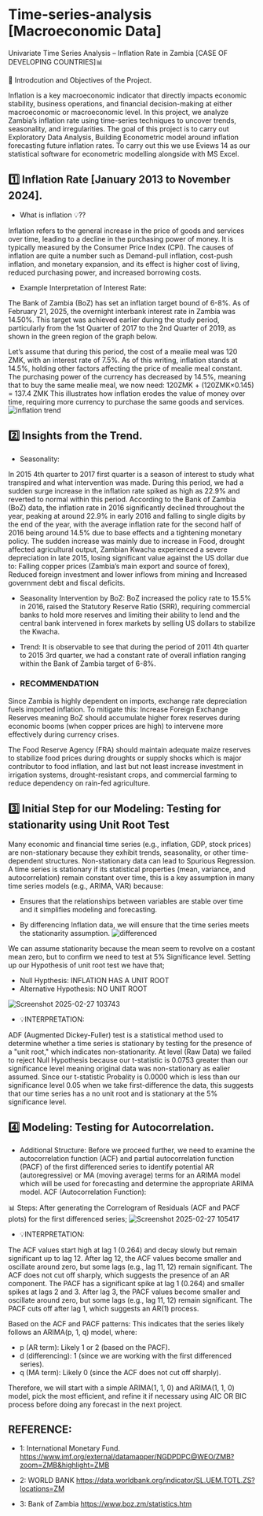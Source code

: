 # Time-series-analysis [Macroeconomic Data]
Univariate Time Series Analysis – Inflation Rate in Zambia [CASE OF DEVELOPING COUNTRIES]📊

📌 Introdcution and Objectives of the Project.

Inflation is a key macroeconomic indicator that directly impacts economic stability, business operations, and financial decision-making at either macroeconomic or macroeconomic level. In this project, we analyze Zambia’s inflation rate using time-series techniques to uncover trends, seasonality, and irregularities. The goal of this project is to carry out Exploratory Data Analysis, Building Econometric model around inflation forecasting future inflation rates. To carry out this we use Eviews 14 as our statistical software for econometric modelling alongside with MS Excel.

## 1️⃣ Inflation Rate [January 2013 to November 2024].

- What is inflation 💡??

Inflation refers to the general increase in the price of goods and services over time, leading to a decline in the purchasing power of money. It is typically measured by the Consumer Price Index (CPI). The causes of inflation are quite a number such as Demand-pull inflation, cost-push inflation, and monetary expansion, and its effect is higher cost of living, reduced purchasing power, and increased borrowing costs.
  
- Example Interpretation of Interest Rate:

The Bank of Zambia (BoZ) has set an inflation target bound of 6-8%. As of February 21, 2025, the overnight interbank interest rate in Zambia was 14.50%. This target was achieved earlier during the study period, particularly from the 1st Quarter of 2017 to the 2nd Quarter of 2019, as shown in the green region of the graph below.

Let’s assume that during this period, the cost of a mealie meal was 120 ZMK, with an interest rate of 7.5%. As of this writing, inflation stands at 14.5%, holding other factors affecting the price of mealie meal constant. The purchasing power of the currency has decreased by 14.5%, meaning that to buy the same mealie meal, we now need: 120ZMK + (120ZMK×0.145) = 137.4 ZMK
This illustrates how inflation erodes the value of money over time, requiring more currency to purchase the same goods and services.
![inflation trend](https://github.com/user-attachments/assets/cd972a7b-0ecc-4add-8a5d-65d40e4b3658)


## 2️⃣ Insights from the Trend.

- Seasonality:

In 2015 4th quarter to 2017 first quarter is a season of interest to study what transpired and what intervention was made. During this period, we had a sudden surge increase in the inflation rate spiked as high as 22.9% and reverted to normal within this period. According to the Bank of Zambia (BoZ) data, the inflation rate in 2016 significantly declined throughout the year, peaking at around 22.9% in early 2016 and falling to single digits by the end of the year, with the average inflation rate for the second half of 2016 being around 14.5% due to base effects and a tightening monetary policy. The sudden increase was mainly due to increase in Food, drought affected agricultural output, Zambian Kwacha experienced a severe depreciation in late 2015, losing significant value against the US dollar due to:
Falling copper prices (Zambia’s main export and source of forex), Reduced foreign investment and lower inflows from mining and Increased government debt and fiscal deficits.

- Seasonality Intervention by BoZ: BoZ increased the policy rate to 15.5% in 2016, raised the Statutory Reserve Ratio (SRR), requiring commercial banks to hold more reserves and limiting their ability to lend and the central bank intervened in forex markets by selling US dollars to stabilize the Kwacha.

- Trend:  It is observable to see that during the period of 2011 4th quarter to 2015 3rd quarter, we had a constant rate of overall inflation ranging within the Bank of Zambia target of 6-8%.
  
- ### RECOMMENDATION
Since Zambia is highly dependent on imports, exchange rate depreciation fuels imported inflation. To mitigate this: Increase Foreign Exchange Reserves meaning BoZ should accumulate higher forex reserves during economic booms (when copper prices are high) to intervene more effectively during currency crises.

The Food Reserve Agency (FRA) should maintain adequate maize reserves to stabilize food prices during droughts or supply shocks which is major contributor to food inflation, and last but not least increase investment in irrigation systems, drought-resistant crops, and commercial farming to reduce dependency on rain-fed agriculture.

## 3️⃣ Initial Step for our Modeling: Testing for stationarity using Unit Root Test
Many economic and financial time series (e.g., inflation, GDP, stock prices) are non-stationary because they exhibit trends, seasonality, or other time-dependent structures. Non-stationary data can lead to
Spurious Regression. A time series is stationary if its statistical properties (mean, variance, and autocorrelation) remain constant over time, this is a key assumption in many time series models (e.g., ARIMA, VAR) because:
- Ensures that the relationships between variables are stable over time and it simplifies modeling and forecasting.
  
- By differencing Inflation data, we will ensure that the time series meets the stationarity assumption.
  ![differenced](https://github.com/user-attachments/assets/72e8596c-9e59-4131-9e79-532d8b1b45f9)


We can assume stationarity because the mean seem to revolve on a costant mean zero, but to confirm we need to test at 5% Significance level. Setting up our Hypothesis of unit root test we have that;
- Null Hypthesis: INFLATION HAS A UNIT ROOT
- Alternative Hypothesis: NO UNIT ROOT
  
![Screenshot 2025-02-27 103743](https://github.com/user-attachments/assets/4c44256b-73a2-43b7-b9ba-9e7e3afdb834)

- 💡INTERPRETATION:

ADF (Augmented Dickey-Fuller) test is a statistical method used to determine whether a time series is stationary by testing for the presence of a "unit root," which indicates non-stationarity. At level (Raw Data) we failed to reject  Null Hypothesis because our t-statistic is 0.0753 greater than our significance level meaning original data was non-stationary as ealier assumed. Since our t-statistic Probality is 0.0000 which is less than our significance level 0.05 when we take first-difference the data, this suggests that our time series has a no unit root and is stationary at the 5% significance level.

## 4️⃣ Modeling: Testing for Autocorrelation.

- Additional Structure: Before  we proceed further, we need to examine the autocorrelation function (ACF) and partial autocorrelation function (PACF) of the first differenced series to identify potential AR (autoregressive) or MA (moving average) terms for an ARIMA model which will be used for forecasting and determine the appropriate ARIMA model.
ACF (Autocorrelation Function):

📊 Steps: After generating the Correlogram of Residuals (ACF and PACF plots) for the first differenced series;
![Screenshot 2025-02-27 105417](https://github.com/user-attachments/assets/5dad2116-851e-46ed-a8eb-a6cd6f113348)

- 💡INTERPRETATION:

The ACF values start high at lag 1 (0.264) and decay slowly but remain significant up to lag 12. After lag 12, the ACF values become smaller and oscillate around zero, but some lags (e.g., lag 11, 12) remain significant. The ACF does not cut off sharply, which suggests the presence of an AR component. The PACF has a significant spike at lag 1 (0.264) and smaller spikes at lags 2 and 3. After lag 3, the PACF values become smaller and oscillate around zero, but some lags (e.g., lag 11, 12) remain significant. The PACF cuts off after lag 1, which suggests an AR(1) process.

Based on the ACF and PACF patterns: This indicates that the series likely follows an ARIMA(p, 1, q) model, where:

- p (AR term): Likely 1 or 2 (based on the PACF).
- d (differencing): 1 (since we are working with the first differenced series).
- q (MA term): Likely 0 (since the ACF does not cut off sharply).

Therefore, we will start with a simple ARIMA(1, 1, 0) and ARIMA(1, 1, 0) model, pick the most efficient, and refine it if necessary using AIC OR BIC process before doing any forecast in the next project.

## REFERENCE:

- 1: International Monetary Fund.
https://www.imf.org/external/datamapper/NGDPDPC@WEO/ZMB?zoom=ZMB&highlight=ZMB

- 2: WORLD BANK
https://data.worldbank.org/indicator/SL.UEM.TOTL.ZS?locations=ZM

- 3: Bank of Zambia
https://www.boz.zm/statistics.htm


